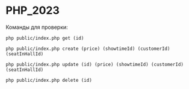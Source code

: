 # PHP_2023

Команды для проверки:

```
php public/index.php get (id)
```

```
php public/index.php create (price) (showtimeId) (customerId) (seatInHallId)
```

```
php public/index.php update (id) (price) (showtimeId) (customerId) (seatInHallId)
```

```
php public/index.php delete (id)
```
